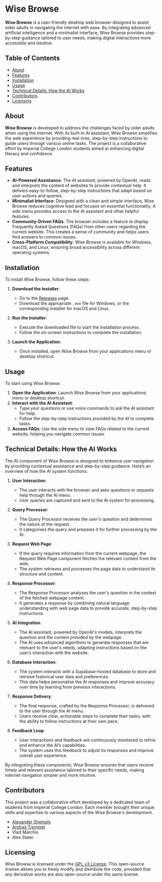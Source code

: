 # Wise Browse

**Wise Browse** is a user-friendly desktop web browser designed to assist older adults in navigating the internet with ease. By integrating advanced artificial intelligence and a minimalist interface, Wise Browse provides step-by-step guidance tailored to user needs, making digital interactions more accessible and intuitive.

## Table of Contents

- [About](#about)
- [Features](#features)
- [Installation](#installation)
- [Usage](#usage)
- [Technical Details: How the AI Works](#technical-details-how-the-ai-works)
- [Contributors](#contributors)
- [Licensing](#licensing)

## About

**Wise Browse** is developed to address the challenges faced by older adults when using the internet. With its built-in AI assistant, Wise Browse simplifies the web experience by providing real-time, step-by-step instructions to guide users through various online tasks. The project is a collaborative effort by Imperial College London students aimed at enhancing digital literacy and confidence.

## Features

- **AI-Powered Assistance**: The AI assistant, powered by OpenAI, reads and interprets the content of websites to provide contextual help. It delivers easy-to-follow, step-by-step instructions that adapt based on user actions and queries.
- **Minimalist Interface**: Designed with a clean and simple interface, Wise Browse reduces cognitive load and focuses on essential functionality. A side menu provides access to the AI assistant and other helpful features.
- **Community-Driven FAQs**: The browser includes a feature to display Frequently Asked Questions (FAQs) from other users regarding the current website. This creates a sense of community and helps users find answers to common issues.
- **Cross-Platform Compatibility**: Wise Browse is available for Windows, macOS, and Linux, ensuring broad accessibility across different operating systems.

## Installation

To install Wise Browse, follow these steps:

1. **Download the Installer**:
   - Go to the [Releases](https://github.com/AlexShem247/wise-browse/releases) page.
   - Download the appropriate `.exe` file for Windows, or the corresponding installer for macOS and Linux.

2. **Run the Installer**:
   - Execute the downloaded file to start the installation process.
   - Follow the on-screen instructions to complete the installation.

3. **Launch the Application**:
   - Once installed, open Wise Browse from your applications menu or desktop shortcut.

## Usage

To start using Wise Browse:

1. **Open the Application**: Launch Wise Browse from your applications menu or desktop shortcut.
2. **Interact with the AI Assistant**:
   - Type your questions or use voice commands to ask the AI assistant for help.
   - Follow the step-by-step instructions provided by the AI to complete tasks.
3. **Access FAQs**: Use the side menu to view FAQs related to the current website, helping you navigate common issues.

## Technical Details: How the AI Works

The AI component of Wise Browse is designed to enhance user navigation by providing contextual assistance and step-by-step guidance. Here’s an overview of how the AI system functions:

1. **User Interaction**:
   - The user interacts with the browser and asks questions or requests help through the AI menu.
   - User queries are captured and sent to the AI system for processing.

2. **Query Processor**:
   - The Query Processor receives the user's question and determines the nature of the request.
   - It categorises the query and prepares it for further processing by the AI.

3. **Request Web Page**:
   - If the query requires information from the current webpage, the Request Web Page component fetches the relevant content from the web.
   - The system retrieves and processes the page data to understand its structure and content.

4. **Response Processor**:
   - The Response Processor analyses the user's question in the context of the fetched webpage content.
   - It generates a response by combining natural language understanding with web page data to provide accurate, step-by-step instructions.

5. **AI Integration**:
   - The AI assistant, powered by OpenAI's models, interprets the question and the context provided by the webpage.
   - The AI uses advanced algorithms to generate responses that are relevant to the user's needs, adapting instructions based on the user’s interaction with the website.

6. **Database Interaction**:
   - The system interacts with a Supabase-hosted database to store and retrieve historical user data and preferences.
   - This data helps personalise the AI responses and improve accuracy over time by learning from previous interactions.

7. **Response Delivery**:
   - The final response, crafted by the Response Processor, is delivered to the user through the AI menu.
   - Users receive clear, actionable steps to complete their tasks, with the ability to follow instructions at their own pace.

8. **Feedback Loop**:
   - User interactions and feedback are continuously monitored to refine and enhance the AI’s capabilities.
   - The system uses this feedback to adjust its responses and improve overall user experience.

By integrating these components, Wise Browse ensures that users receive timely and relevant assistance tailored to their specific needs, making internet navigation simpler and more intuitive.

## Contributors

This project was a collaborative effort developed by a dedicated team of students from Imperial College London. Each member brought their unique skills and expertise to various aspects of the Wise Browse's development.

- [Alexander Shemaly](https://github.com/AlexShem247)
- [Andras Tremmel](https://github.com/AndrasTremmel)
- Vlad Marchis
- Alex Slater


## Licensing

Wise Browse is licensed under the [GPL v3 License](LICENSE). This open-source license allows you to freely modify and distribute the code, provided that any derivative works are also open-source under the same license.